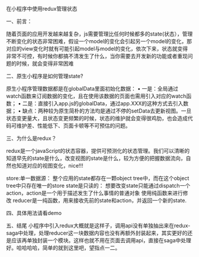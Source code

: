 在小程序中使用redux管理状态

一、前言：

随着页面的应用开发越来越复杂，js需要管理比任何时候都多的state(状态），管理不断变化的状态非常困难，假设一个model的变化会引起另一个model的变化，那对应的view变化时就有可能引起model与model的变化，依次下来，状态就变得非常不可控，有时候你都搞不清发生了什么，当你需要去开发新的功能或者重现问题的时候，就会变得非常困难

二、原生小程序是如何管理state?

原生小程序管理数据都是在globalData里面初始化数据：
• 一是：全局通过watch函数来订阅数据的变化，且在使用该数据的页面也需用引入对应的watch函数；
• 二是：直接引入app.js的globalData，通过app.XXX的这种方式去引入数据；
• 缺点：两种较为原生简朴的方法均是通过不停的setData去更新视图。一旦状态变更量大，且状态变更频繁的时候，状态的维护就会变得很鸡肋，也会造成代码可维护差、性能低下、页面卡顿等不可预估的问题。

三、为什么是redux？

redux是一个javaScript的状态容器，提供可预测化的状态管理。我们可以清晰的知道早先的state是什么，改变视图的state是什么，较为方便的把握数据流向，自然也知道对应的视图变化，nice!!!

store:单一数据源：
整个应用的state都存在一颗object tree中，而在这个object tree中只存在唯一的store
state是只读的：
想要改变state只能通过dispatch一个action，action是一个用于描述发生了什么事情的普通对象
使用纯函数来进行修改
reducer是一纯函数，用来接收先前的state和action，并返回一个新的state.

四、具体用法请看demo

五、结尾
小程序中引入redux大概就是这样子，调用api没有单独抽出来在redux-saga中处理，处理reducer这一块数据内容也没有再额外封装起来，其实更好的还是应该再单独封装一个模块。这样也就不用在页面去调用api，直接在saga中处理好。哈哈哈哈，简单的就到这里吧，望指点一二。

